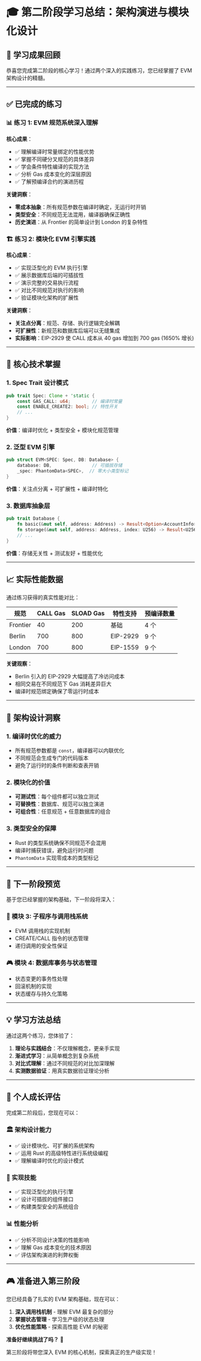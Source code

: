 # 🎓 第二阶段学习总结：架构演进与模块化设计

## 🎯 学习成果回顾

恭喜您完成第二阶段的核心学习！通过两个深入的实践练习，您已经掌握了 EVM 架构设计的精髓。

---

## ✅ 已完成的练习

### 📊 练习 1: EVM 规范系统深入理解
**核心成果**：
- ✅ 理解编译时常量绑定的性能优势
- ✅ 掌握不同硬分叉规范的具体差异
- ✅ 学会条件特性编译的实现方法
- ✅ 分析 Gas 成本变化的深层原因
- ✅ 了解预编译合约的演进历程

**关键洞察**：
- **零成本抽象**：所有规范参数在编译时确定，无运行时开销
- **类型安全**：不同规范无法混用，编译器确保正确性
- **历史演进**：从 Frontier 的简单设计到 London 的复杂特性

### 🏗️ 练习 2: 模块化 EVM 引擎实践
**核心成果**：
- ✅ 实现泛型化的 EVM 执行引擎
- ✅ 展示数据库后端的可插拔性
- ✅ 演示完整的交易执行流程
- ✅ 对比不同规范对执行的影响
- ✅ 验证模块化架构的扩展性

**关键洞察**：
- **关注点分离**：规范、存储、执行逻辑完全解耦
- **可扩展性**：新规范和数据库后端可以无缝集成
- **实际影响**：EIP-2929 使 CALL 成本从 40 gas 增加到 700 gas (1650% 增长)

---

## 🧠 核心技术掌握

### 1. **Spec Trait 设计模式**
```rust
pub trait Spec: Clone + 'static {
    const GAS_CALL: u64;        // 编译时常量
    const ENABLE_CREATE2: bool; // 特性开关
    // ...
}
```
**价值**：编译时优化 + 类型安全 + 模块化规范管理

### 2. **泛型 EVM 引擎**
```rust
pub struct EVM<SPEC: Spec, DB: Database> {
    database: DB,               // 可插拔存储
    _spec: PhantomData<SPEC>,  // 零大小类型标记
}
```
**价值**：关注点分离 + 可扩展性 + 编译时特化

### 3. **数据库抽象层**
```rust
pub trait Database {
    fn basic(&mut self, address: Address) -> Result<Option<AccountInfo>, Self::Error>;
    fn storage(&mut self, address: Address, index: U256) -> Result<U256, Self::Error>;
    // ...
}
```
**价值**：存储无关性 + 测试友好 + 性能优化

---

## 📈 实际性能数据

通过练习获得的真实性能对比：

| 规范 | CALL Gas | SLOAD Gas | 特性支持 | 预编译数量 |
|------|----------|-----------|----------|------------|
| Frontier | 40 | 200 | 基础 | 4 个 |
| Berlin | 700 | 800 | EIP-2929 | 9 个 |
| London | 700 | 800 | EIP-1559 | 9 个 |

**关键观察**：
- Berlin 引入的 EIP-2929 大幅提高了冷访问成本
- 相同交易在不同规范下 Gas 消耗差异巨大
- 编译时规范绑定确保了零运行时成本

---

## 🚀 架构设计洞察

### 1. **编译时优化的威力**
- 所有规范参数都是 `const`，编译器可以内联优化
- 不同规范会生成专门的代码版本
- 避免了运行时的条件判断和查表开销

### 2. **模块化的价值**
- **可测试性**：每个组件都可以独立测试
- **可替换性**：数据库、规范可以独立演进
- **可组合性**：任意规范 + 任意数据库的组合

### 3. **类型安全的保障**
- Rust 的类型系统确保不同规范不会混用
- 编译时捕获错误，避免运行时问题
- `PhantomData` 实现零成本的类型标记

---

## 🎯 下一阶段预览

基于您已经掌握的架构基础，下一阶段将深入：

### 🔄 模块 3: 子程序与调用栈系统
- EVM 调用栈的实现机制
- CREATE/CALL 指令的状态管理
- 递归调用的安全性保证

### 🎮 模块 4: 数据库事务与状态管理
- 状态变更的事务性处理
- 回滚机制的实现
- 状态缓存与持久化策略

---

## 💡 学习方法总结

通过这两个练习，您体验了：

1. **理论与实践结合**：不仅理解概念，更亲手实现
2. **渐进式学习**：从简单概念到复杂系统
3. **对比式理解**：通过不同规范的对比加深理解
4. **实测数据验证**：用真实数据验证理论分析

---

## 🌟 个人成长评估

完成第二阶段后，您现在可以：

### 🏛️ 架构设计能力
- ✅ 设计模块化、可扩展的系统架构
- ✅ 运用 Rust 的高级特性进行系统级编程
- ✅ 理解编译时优化的设计模式

### 🔧 实现技能
- ✅ 实现泛型化的执行引擎
- ✅ 设计可插拔的组件接口
- ✅ 构建类型安全的系统组合

### 📊 性能分析
- ✅ 分析不同设计决策的性能影响
- ✅ 理解 Gas 成本变化的技术原因
- ✅ 评估架构演进的利弊权衡

---

## 🎮 准备进入第三阶段

您已经具备了扎实的 EVM 架构基础，现在可以：

1. **深入调用栈机制** - 理解 EVM 最复杂的部分
2. **掌握状态管理** - 学习生产级的状态处理
3. **优化性能策略** - 探索高性能 EVM 的秘密

**准备好继续挑战了吗？** 🚀

第三阶段将带您深入 EVM 的核心机制，探索真正的生产级实现！
